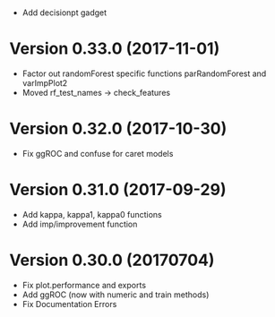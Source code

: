 # 
 - Add decisionpt gadget


# Version 0.33.0 (2017-11-01)
 - Factor out randomForest specific functions parRandomForest and varImpPlot2
 - Moved rf_test_names -> check_features 
 
 
# Version 0.32.0 (2017-10-30)
 - Fix ggROC and confuse for caret models


# Version 0.31.0 (2017-09-29)
 - Add kappa, kappa1, kappa0 functions
 - Add imp/improvement function

# Version 0.30.0 (20170704)

 - Fix plot.performance and exports
 - Add ggROC (now with numeric and train methods)
 - Fix Documentation Errors